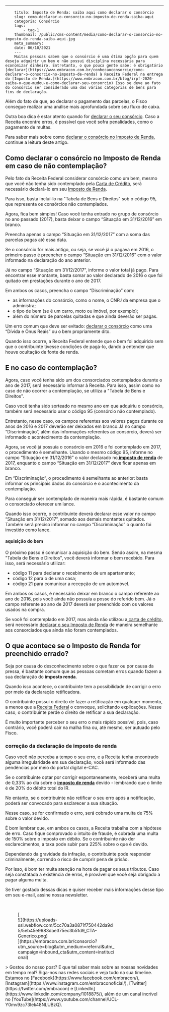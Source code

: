 ---
        titulo: Imposto de Renda: saiba aqui como declarar o consórcio
        slug: como-declarar-o-consorcio-no-imposto-de-renda-saiba-aqui
        categoria: Consórcio
        tags:
            - tag-1
        thumbnail: /public/cms-content/media/como-declarar-o-consorcio-no-imposto-de-renda-saiba-aqui.jpg
        meta_summary: 
        date: 06/10/2021
        ---
        Muitas pessoas sabem que o consórcio é uma ótima opção para quem deseja adquirir um bem e não possui disciplina necessária para economizar dinheiro. Entretanto, o que pouca gente sabe: é obrigatório [declarar](https://www.embracon.com.br/conhecaoconsorcio/como-declarar-o-consorcio-no-imposto-de-renda) à Receita Federal na entrega do [Imposto de Renda.](https://www.embracon.com.br/blog/irpf-2020-saiba-o-que-mudou-e-como-declarar-seu-consorcio) Isso se deve ao fato do consórcio ser considerado uma das várias categorias de bens para fins de declaração.

Além do fato de que, ao declarar o pagamento das parcelas, o Fisco consegue realizar uma análise mais aprofundada sobre seu fluxo de caixa.

Outra boa dica é estar atento quando for [declarar o seu consórcio](https://www.embracon.com.br/conhecaoconsorcio/como-declarar-o-consorcio-no-imposto-de-renda). Caso a Receita encontre erros, é possível que você sofra penalidades, como o pagamento de multas.

Para saber mais sobre como [declarar o consórcio no Imposto de Renda](https://www.embracon.com.br/conhecaoconsorcio/como-declarar-o-consorcio-no-imposto-de-renda), continue a leitura deste artigo.

Como declarar o consórcio no Imposto de Renda em caso de não contemplação?
--------------------------------------------------------------------------

Pelo fato da Receita Federal considerar consórcio como um bem, mesmo que você não tenha sido contemplado pela [Carta de Crédito](https://www.embracon.com.br/blog/o-que-voce-precisa-saber-sobre-a-carta-de-credito-de-consorcios), será necessário declará-lo em seu <a href="">Imposto de Renda</a>.

Para isso, basta incluí-lo na "Tabela de Bens e Direitos" sob o código 95, que representa os consórcios não contemplados.

Agora, fica bem simples! Caso você tenha entrado no grupo de consórcio no ano passado (2017), basta deixar o campo “Situação em 31/12/2016” em branco.

Preencha apenas o campo “Situação em 31/12/2017” com a soma das parcelas pagas até essa data.

Se o consórcio for mais antigo, ou seja, se você já o pagava em 2016, o primeiro passo é preencher o campo “Situação em 31/12/2016” com o valor informado na declaração do ano anterior.

Já no campo “Situação em 31/12/2017”, informe o valor total já pago. Para encontrar esse montante, basta somar ao valor declarado de 2016 o que foi quitado em prestações durante o ano de 2017.

Em ambos os casos, preencha o campo “Discriminação” com:

- as informações do consórcio, como o nome, o CNPJ da empresa que o administra;
- o tipo de bem (se é um carro, moto ou imóvel, por exemplo);
- além do número de parcelas quitadas e que ainda deverão ser pagas.

Um erro comum que deve ser evitado: [declarar o consórcio](https://www.embracon.com.br/conhecaoconsorcio/como-declarar-o-consorcio-no-imposto-de-renda) como uma “Dívida e Ônus Reais” ou o bem propriamente dito.

Quando isso ocorre, a Receita Federal entende que o bem foi adquirido sem que o contribuinte tivesse condições de pagá-lo, dando a entender que houve ocultação de fonte de renda.

E no caso de contemplação?
--------------------------

Agora, caso você tenha sido um dos consorciados contemplados durante o ano de 2017, será necessário informar à Receita. Para isso, assim como no caso de não ocorrer a contemplação, se utiliza a "Tabela de Bens e Direitos".

Caso você tenha sido sorteado no mesmo ano em que adquiriu o consórcio, também será necessário usar o código 95 (consórcio não contemplado).

Entretanto, nesse caso, os campos referentes aos valores pagos durante os anos de 2016 e 2017 deverão ser deixados em branco.Já no campo “Discriminação”, além das informações referentes ao consórcio, deverá ser informado o acontecimento da contemplação.

Agora, se você já possuía o consórcio em 2016 e foi contemplado em 2017, o procedimento é semelhante. Usando o mesmo código 95, informe no campo “Situação em 31/12/2016” o valor declarado no[ **imposto de renda**](https://www.embracon.com.br/blog/irpf-2020-saiba-o-que-mudou-e-como-declarar-seu-consorcio) de 2017, enquanto o campo “Situação em 31/12/2017” deve ficar apenas em branco.

Em “Discriminação”, o procedimento é semelhante ao anterior: basta informar os principais dados do consórcio e o acontecimento da contemplação.

Para conseguir ser contemplado de maneira mais rápida, é bastante comum o consorciado oferecer um lance.

Quando isso ocorre, o contribuinte deverá declarar esse valor no campo “Situação em 31/12/2017”, somado aos demais montantes quitados. Também será preciso informar no campo “Discriminação” o quanto foi investido como lance.

#### aquisição do bem

O próximo passo é comunicar a aquisição do bem. Sendo assim, na mesma "Tabela de Bens e Direitos", você deverá informar o bem recebido. Para isso, será necessário utilizar:

- código 11 para declarar o recebimento de um apartamento;
- código 12 para o de uma casa;
- código 21 para comunicar a recepção de um automóvel.

Em ambos os casos, é necessário deixar em branco o campo referente ao ano de 2016, pois você ainda não possuía a posse do referido bem. Já o campo referente ao ano de 2017 deverá ser preenchido com os valores usados na compra.

Se você foi contemplado em 2017, mas ainda não utilizou a[ carta de crédito,](https://www.embracon.com.br/blog/o-que-voce-precisa-saber-sobre-a-carta-de-credito-de-consorcios) será necessário [declarar o seu Imposto de Renda](https://www.embracon.com.br/conhecaoconsorcio/como-declarar-o-consorcio-no-imposto-de-renda) de maneira semelhante aos consorciados que ainda não foram contemplados.

O que acontece se o Imposto de Renda for preenchido errado?
-----------------------------------------------------------

Seja por causa do desconhecimento sobre o que fazer ou por causa da pressa, é bastante comum que as pessoas cometam erros quando fazem a sua declaração do **imposto renda**.

Quando isso acontece, o contribuinte tem a possibilidade de corrigir o erro por meio da declaração retificadora.

O contribuinte possui o direito de fazer a retificação em qualquer momento, a menos que a [Receita Federal](https://receita.economia.gov.br/) o convoque, solicitando explicações. Nesse caso, o contribuinte perde o direito de retificar a sua declaração.

É muito importante perceber o seu erro o mais rápido possível, pois, caso contrário, você poderá cair na malha fina ou, até mesmo, ser autuado pelo Fisco.

### correção da declaração de imposto de renda

Caso você não perceba a tempo o seu erro, e a Receita tenha encontrado alguma irregularidade em sua declaração, você será informado das pendências por meio do portal digital e-CAC.

Se o contribuinte optar por corrigir espontaneamente, receberá uma multa de 0,33% ao dia sobre o [**imposto de renda**](https://www.embracon.com.br/blog/irpf-2020-saiba-o-que-mudou-e-como-declarar-seu-consorcio) devido - lembrando que o limite é de 20% do débito total do IR.

No entanto, se o contribuinte não retificar o seu erro após a notificação, poderá ser convocado para esclarecer a sua situação.

Nesse caso, se for confirmado o erro, será cobrado uma multa de 75% sobre o valor devido.

É bom lembrar que, em ambos os casos, a Receita trabalha com a hipótese de erro. Caso fique comprovado o intuito de fraude, é cobrada uma multa de 150% sobre o imposto em débito. Se o contribuinte não der esclarecimentos, a taxa pode subir para 225% sobre o que é devido.

Dependendo da gravidade da infração, o contribuinte pode responder criminalmente, correndo o risco de cumprir pena de prisão.

Por isso, é bom ter muita atenção na hora de pagar os seus tributos. Caso seja constatada a existência de erros, é provável que você seja obrigado a pagar alguma multa.

Se tiver gostado dessas dicas e quiser receber mais informações desse tipo em seu e-mail, assine nossa newsletter.

‍

<figure class="w-richtext-figure-type-image w-richtext-align-center" style="max-width:310px">[<div>![](https://uploads-ssl.webflow.com/5cc70a3a0871f750442da9d5/5eb45e9683dae375ec3b51d9_CTA-Generico.png)</div>](https://embracon.com.br/consorcio?utm_source=blog&utm_medium=referral&utm_campaign=inbound_cta&utm_content=institucional)</figure>> Gostou do nosso post? E que tal saber mais sobre as nossas novidades em tempo real? Siga-nos nas redes sociais e veja tudo na sua timeline. Estamos no [Facebook](https://www.facebook.com/embracon/), [Instagram](https://www.instagram.com/embraconoficial/), [Twitter](https://twitter.com/embracon) e [LinkedIn](https://www.linkedin.com/company/1018875/), além de um canal incrível no [YouTube](https://www.youtube.com/channel/UCL-Y0mv9zc73Iek48NLUBzQ).

‍
        